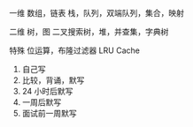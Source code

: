 一维
数组，链表
栈，队列，双端队列，集合，映射

二维
树，图
二叉搜索树，堆，并查集，字典树

特殊
位运算，布隆过滤器
LRU Cache

1. 自己写
2. 比较，背诵，默写
3. 24 小时后默写
4. 一周后默写
5. 面试前一周默写